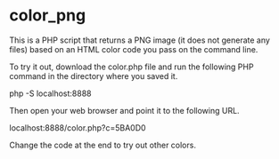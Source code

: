 # color_png

This is a PHP script that returns a PNG image (it does not generate any files) based on an HTML color code you pass on the command line.

To try it out, download the color.php file and run the following PHP command in the directory where you saved it.

  php -S localhost:8888
  
Then open your web browser and point it to the following URL.

  localhost:8888/color.php?c=5BA0D0
  
Change the code at the end to try out other colors.